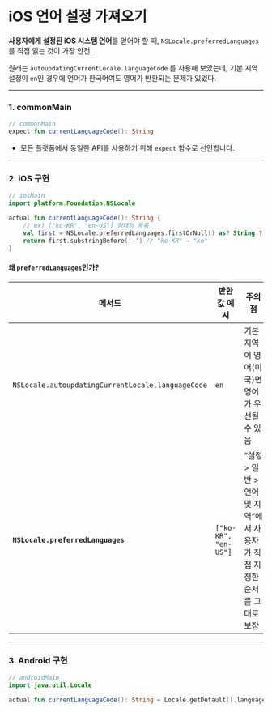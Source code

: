 # iOS 언어 설정 가져오기

**사용자에게 설정된 iOS 시스템 언어**를 얻어야 할 때, `NSLocale.preferredLanguages`를 직접 읽는 것이 가장 안전.&#x20;

원래는 `autoupdatingCurrentLocale.languageCode`  를 사용해 보았는데, 기본 지역 설정이 `en`인 경우에 언어가 한국어여도  영어가 반환되는 문제가 있었다.

***

### 1. commonMain

```kotlin
// commonMain
expect fun currentLanguageCode(): String
```

* 모든 플랫폼에서 동일한 API를 사용하기 위해 `expect` 함수로 선언합니다.

***

### 2. iOS 구현

```kotlin
// iosMain
import platform.Foundation.NSLocale

actual fun currentLanguageCode(): String {
    // ex) ["ko-KR", "en-US"] 형태의 목록
    val first = NSLocale.preferredLanguages.firstOrNull() as? String ?: "en"
    return first.substringBefore('-') // "ko-KR" → "ko"
}
```

#### 왜 `preferredLanguages`인가?

| 메서드                                               | 반환 값 예시              | 주의점                                          |
| ------------------------------------------------- | -------------------- | -------------------------------------------- |
| `NSLocale.autoupdatingCurrentLocale.languageCode` | `en`                 | 기본 지역이 영어(미국)면 영어가 우선될 수 있음                  |
| **`NSLocale.preferredLanguages`**                 | `["ko-KR", "en-US"]` | “설정 > 일반 > 언어 및 지역”에서 사용자가 직접 지정한 순서를 그대로 보장 |

***

### 3. Android 구현

```kotlin
// androidMain
import java.util.Locale

actual fun currentLanguageCode(): String = Locale.getDefault().language
```
